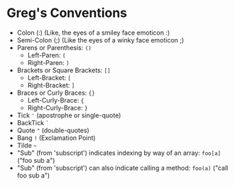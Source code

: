# Greg's Conventions

* Colon (:) (Like, the eyes of a smiley face emoticon :)
* Semi-Colon (;) (Like the eyes of a winky face emoticon ;)
* Parens or Parenthesis: `()`
	* Left-Paren: `(`
	* Right-Paren: `)`
* Brackets or Square Brackets: `[]`
	* Left-Bracket: `[`
	* Right-Bracket: `]`
* Braces or Curly Braces: `{}`
	* Left-Curly-Brace: `{`
	* Right-Curly-Brace: `}`
* Tick `'` (apostrophe or single-quote)
* BackTick <code>`</code>
* Quote `"` (double-quotes)
* Bang `!` (Exclamation Point)
* Tilde `~`
* "Sub" (from 'subscript') indicates indexing by way of an array: `foo[a]` ("foo sub a")
* "Sub" (from 'subscript') can also indicate calling a method: `foo(a)` ("call foo sub a")

<!--stackedit_data:
eyJoaXN0b3J5IjpbMzA5Nzg0MDg3LDEwNDAxNjQ1MzUsMTUzNz
A5NzkxOV19
-->